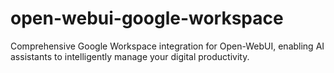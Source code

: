 # open-webui-google-workspace
Comprehensive Google Workspace integration for Open-WebUI, enabling AI assistants to intelligently manage your digital productivity.
